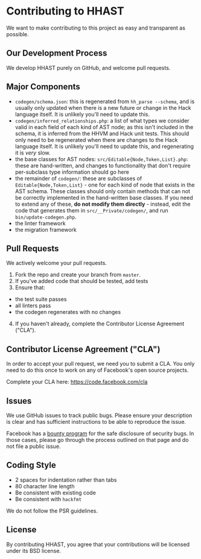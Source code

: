 # Contributing to HHAST
We want to make contributing to this project as easy and transparent as
possible.

## Our Development Process
We develop HHAST purely on GitHub, and welcome pull requests.

## Major Components
 - `codegen/schema.json`: this is regenerated from `hh_parse --schema`, and is
   usually only updated when there is a new future or change in the Hack
   language itself. It is unlikely you'll need to update this.
 - `codegen/inferred_relationships.php`: a list of what types we consider valid
   in each field of each kind of AST node; as this isn't included in the schema,
   it is inferred from the HHVM and Hack unit tests. This should only need to
   be regenerated when there are changes to the Hack language itself. It is
   unlikely you'll need to update this, and regenerating it is *very* slow.
 - the base classes for AST nodes: `src/Editable{Node,Token,List}.php`: these
   are hand-written, and changes to functionality that don't require
   per-subclass type information should go here
 - the remainder of `codegen/`: these are subclasses of
   `Editable{Node,Token,List}` - one for each kind of node that exists in the
   AST schema. These classes should only contain methods that can not be
   correctly implemented in the hand-written base classes. If you need to
   extend any of these, **do not modify them directly** - instead, edit the
   code that generates them in `src/__Private/codegen/`, and run
   `bin/update-codegen.php`.
 - the linter framework
 - the migration framework

## Pull Requests
We actively welcome your pull requests.
1. Fork the repo and create your branch from `master`.
2. If you've added code that should be tested, add tests
3. Ensure that:
 - the test suite passes
 - all linters pass
 - the codegen regenerates with no changes
4. If you haven't already, complete the Contributor License Agreement ("CLA").

## Contributor License Agreement ("CLA")
In order to accept your pull request, we need you to submit a CLA. You only need
to do this once to work on any of Facebook's open source projects.

Complete your CLA here: <https://code.facebook.com/cla>

## Issues
We use GitHub issues to track public bugs. Please ensure your description is
clear and has sufficient instructions to be able to reproduce the issue.

Facebook has a [bounty program](https://www.facebook.com/whitehat/) for the safe
disclosure of security bugs. In those cases, please go through the process
outlined on that page and do not file a public issue.

## Coding Style

* 2 spaces for indentation rather than tabs
* 80 character line length
* Be consistent with existing code
* Be consistent with `hackfmt`

We do not follow the PSR guidelines.

## License
By contributing HHAST, you agree that your contributions will be licensed
under its BSD license.
